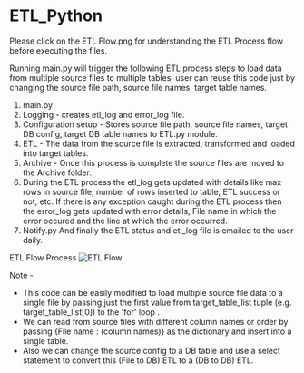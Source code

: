# ETL_Python

Please click on the ETL Flow.png for understanding the ETL Process flow before executing the files.

Running main.py will trigger the following ETL process steps to load data from multiple source files to multiple tables, user can reuse this code just by changing the source file path, source file names, target table names.

1. main.py
2. Logging - creates etl_log and error_log file. 
3. Configuration setup - Stores source file path, source file names, target DB config, target DB table names to ETL.py module.
4. ETL - The data from the source file is extracted, transformed and loaded into target tables.
5. Archive - Once this process is complete the source files are moved to the Archive folder.
6. During the ETL process the etl_log gets updated with details like max rows in source file, number of rows inserted to          table, ETL success or not, etc. If there is any exception caught during the ETL process then the error_log gets updated        with error details, File name in which the error occured and the line at which the error occurred.
7. Notify.py 
  And finally the ETL status and etl_log file is emailed to the user daily. 

ETL Flow Process
![ETL Flow](https://github.com/SaiMParimi/ETL_Python/blob/master/ETL%20Flow.png)

Note - 
* This code can be easily modified to load multiple source file data to a single file by passing just the first value from target_table_list tuple (e.g. target_table_list[0]) to the 'for' loop .
* We can read from source files with different column names or order by passing {File name : (column names)} as the dictionary and insert into a single table.
* Also we can change the source config to a DB table and use a select statement to convert this (File to DB) ETL 
to a (DB to DB) ETL.
